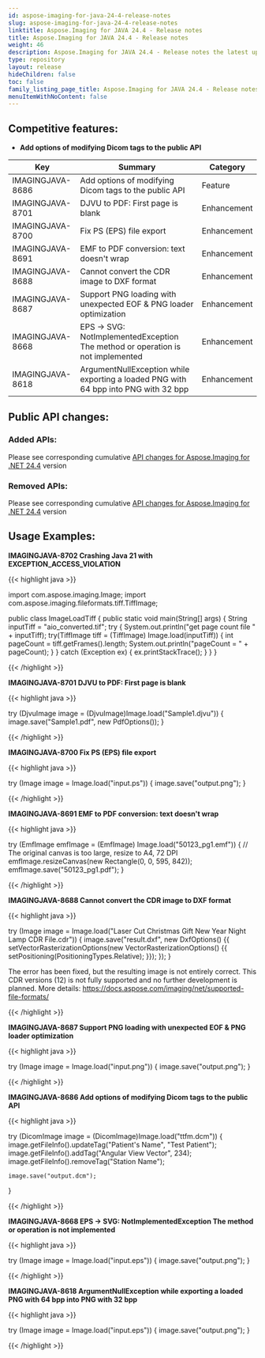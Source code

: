 ```yaml
---
id: aspose-imaging-for-java-24-4-release-notes
slug: aspose-imaging-for-java-24-4-release-notes
linktitle: Aspose.Imaging for JAVA 24.4 - Release notes
title: Aspose.Imaging for JAVA 24.4 - Release notes
weight: 46
description: Aspose.Imaging for JAVA 24.4 - Release notes the latest updates and fixes.
type: repository
layout: release
hideChildren: false
toc: false
family_listing_page_title: Aspose.Imaging for JAVA 24.4 - Release notes
menuItemWithNoContent: false
---
```


## Competitive features:

- **Add options of modifying Dicom tags to the public API**

| **Key**         | **Summary**                                                                                                                                                              | **Category** |
|-----------------|--------------------------------------------------------------------------------------------------------------------------------------------------------------------------|--------------|
| IMAGINGJAVA-8686 | Add options of modifying Dicom tags to the public API                                                                                                                                  | Feature      |
| IMAGINGJAVA-8701 | DJVU to PDF: First page is blank                                                                                                                                  | Enhancement      |
| IMAGINGJAVA-8700 | Fix PS (EPS) file export                                                                                                                                  | Enhancement      |
| IMAGINGJAVA-8691 | EMF to PDF conversion: text doesn't wrap                                                                                                                                  | Enhancement      |
| IMAGINGJAVA-8688 | Cannot convert the CDR image to DXF format                                                                                                                                  | Enhancement      |
| IMAGINGJAVA-8687 | Support PNG loading with unexpected EOF & PNG loader optimization                                                                                                                                  | Enhancement      |
| IMAGINGJAVA-8668 | EPS -> SVG: NotImplementedException The method or operation is not implemented                                                                                                                                  | Enhancement      |
| IMAGINGJAVA-8618 | ArgumentNullException while exporting a loaded PNG with 64 bpp into PNG with 32 bpp                                                                                                                                  | Enhancement      |

## Public API changes:

### Added APIs:

Please see corresponding cumulative [API changes for Aspose.Imaging for .NET 24.4](https://releases.aspose.com/imaging/net/release-notes/2024/aspose-imaging-for-net-24-4-release-notes/) version

### Removed APIs:

Please see corresponding cumulative [API changes for Aspose.Imaging for .NET 24.4](https://releases.aspose.com/imaging/net/release-notes/2024/aspose-imaging-for-net-24-4-release-notes/) version

## Usage Examples:

**IMAGINGJAVA-8702 Crashing Java 21 with EXCEPTION_ACCESS_VIOLATION**

{{< highlight java >}}

import com.aspose.imaging.Image;
import com.aspose.imaging.fileformats.tiff.TiffImage;

public class ImageLoadTiff {
	public static void main(String[] args) {
		String inputTiff = "aio_converted.tif";
		try {
			System.out.println("get page count file " + inputTiff);
			try(TiffImage tiff = (TiffImage) Image.load(inputTiff)) {
				int pageCount = tiff.getFrames().length;
				System.out.println("pageCount = " + pageCount);
			}
		} catch (Exception ex) {
			ex.printStackTrace();
		}
	}
}

{{< /highlight >}}

**IMAGINGJAVA-8701 DJVU to PDF: First page is blank**

{{< highlight java >}}

try (DjvuImage image = (DjvuImage)Image.load("Sample1.djvu"))
{
    image.save("Sample1.pdf", new PdfOptions());
}

{{< /highlight >}}

**IMAGINGJAVA-8700 Fix PS (EPS) file export**

{{< highlight java >}}

try (Image image = Image.load("input.ps"))
{
	image.save("output.png");
}

{{< /highlight >}}

**IMAGINGJAVA-8691 EMF to PDF conversion: text doesn't wrap**

{{< highlight java >}}

try (EmfImage emfImage = (EmfImage) Image.load("50123_pg1.emf"))
{
    // The original canvas is too large, resize to A4, 72 DPI
    emfImage.resizeCanvas(new Rectangle(0, 0, 595, 842));
    emfImage.save("50123_pg1.pdf");
}

{{< /highlight >}}

**IMAGINGJAVA-8688 Cannot convert the CDR image to DXF format**

{{< highlight java >}}

try (Image image = Image.load("Laser Cut Christmas Gift New Year Night Lamp CDR File.cdr"))
{
    image.save("result.dxf", new DxfOptions()
    {{
        setVectorRasterizationOptions(new VectorRasterizationOptions()
        {{
            setPositioning(PositioningTypes.Relative);
        }});
    });
}


The error has been fixed, but the resulting image is not entirely correct.
This CDR versions (12) is not fully supported and no further development is planned.
More details: https://docs.aspose.com/imaging/net/supported-file-formats/

{{< /highlight >}}

**IMAGINGJAVA-8687 Support PNG loading with unexpected EOF & PNG loader optimization**

{{< highlight java >}}

try (Image image = Image.load("input.png"))
{
	image.save("output.png");
}

{{< /highlight >}}

**IMAGINGJAVA-8686 Add options of modifying Dicom tags to the public API**

{{< highlight java >}}

try (DicomImage image = (DicomImage)Image.load("ttfm.dcm"))
{
    image.getFileInfo().updateTag("Patient's Name", "Test Patient");
    image.getFileInfo().addTag("Angular View Vector", 234);
    image.getFileInfo().removeTag("Station Name");
    
    image.save("output.dcm");
}

{{< /highlight >}}

**IMAGINGJAVA-8668 EPS -> SVG: NotImplementedException The method or operation is not implemented**

{{< highlight java >}}

try (Image image = Image.load("input.eps"))
{
	image.save("output.png");
}

{{< /highlight >}}

**IMAGINGJAVA-8618 ArgumentNullException while exporting a loaded PNG with 64 bpp into PNG with 32 bpp**

{{< highlight java >}}

try (Image image = Image.load("input.eps"))
{
   image.save("output.png");
}

{{< /highlight >}}

